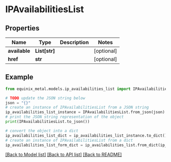 # IPAvailabilitiesList


## Properties

Name | Type | Description | Notes
------------ | ------------- | ------------- | -------------
**available** | **List[str]** |  | [optional] 
**href** | **str** |  | [optional] 

## Example

```python
from equinix_metal.models.ip_availabilities_list import IPAvailabilitiesList

# TODO update the JSON string below
json = "{}"
# create an instance of IPAvailabilitiesList from a JSON string
ip_availabilities_list_instance = IPAvailabilitiesList.from_json(json)
# print the JSON string representation of the object
print(IPAvailabilitiesList.to_json())

# convert the object into a dict
ip_availabilities_list_dict = ip_availabilities_list_instance.to_dict()
# create an instance of IPAvailabilitiesList from a dict
ip_availabilities_list_form_dict = ip_availabilities_list.from_dict(ip_availabilities_list_dict)
```
[[Back to Model list]](../README.md#documentation-for-models) [[Back to API list]](../README.md#documentation-for-api-endpoints) [[Back to README]](../README.md)


